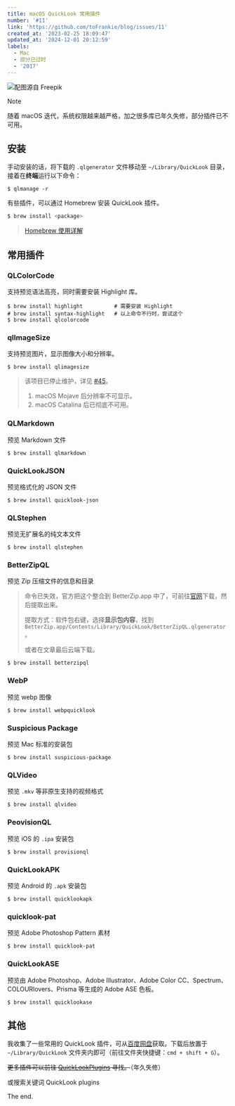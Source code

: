 ```yaml
---
title: macOS QuickLook 常用插件
number: '#11'
link: 'https://github.com/toFrankie/blog/issues/11'
created_at: '2023-02-25 18:09:47'
updated_at: '2024-12-01 20:12:59'
labels:
  - Mac
  - 部分已过时
  - '2017'
---
```


![配图源自 Freepik](https://cdn.jsdelivr.net/gh/toFrankie/blog@main/images/2024/12/1733054107458.jpg)

> [!NOTE]
> 随着 macOS 迭代，系统权限越来越严格，加之很多库已年久失修，部分插件已不可用。

## 安装

手动安装的话，将下载的 `.qlgenerator` 文件移动至 `~/Library/QuickLook` 目录，接着在**终端**运行以下命令：

```shell
$ qlmanage -r
```

有些插件，可以通过 Homebrew 安装 QuickLook 插件。

```bash
$ brew install <package>
```

> [Homebrew 使用详解](https://github.com/toFrankie/blog/issues/9)

## 常用插件	

### QLColorCode

支持预览语法高亮，同时需要安装 Highlight 库。

```shell
$ brew install highlight          # 需要安装 Highlight
# brew install syntax-highlight   # 以上命令不行时，尝试这个
$ brew install qlcolorcode
```

### qlImageSize

支持预览图片，显示图像大小和分辨率。

```shell
$ brew install qlimagesize
```

> 该项目已停止维护，详见 [#45](https://github.com/Nyx0uf/qlImageSize/issues/45#issuecomment-540063003)。
> 
> 1. macOS Mojave 后分辨率不可显示。
> 2. macOS Catalina 后已彻底不可用。

### QLMarkdown

预览 Markdown 文件

```shell
$ brew install qlmarkdown
```

### QuickLookJSON

预览格式化的 JSON 文件

```shell
$ brew install quicklook-json
```

### QLStephen

预览无扩展名的纯文本文件

```shell
$ brew install qlstephen
```

### BetterZipQL

预览 Zip 压缩文件的信息和目录

> 命令已失效，官方把这个整合到 BetterZip.app 中了，可前往[官网](https://www.betterzip.net/feature.html)下载，然后提取出来。
>
> 提取方式：软件包右键，选择**显示包内容**，找到 `BetterZip.app/Contents/Library/QuickLook/BetterZipQL.qlgenerator`。
>
> 或者在文章最后云端下载。
```shell
$ brew install betterzipql
```

### WebP

预览 webp 图像
```
$ brew install webpquicklook
```

### Suspicious Package

预览 Mac 标准的安装包

```shell
$ brew install suspicious-package
```

### QLVideo

预览 `.mkv` 等非原生支持的视频格式

```shell
$ brew install qlvideo
```


### PeovisionQL

预览 iOS 的 `.ipa` 安装包

```shell
$ brew install provisionql
```
	
### QuickLookAPK

预览 Android 的 `.apk` 安装包

```shell
$ brew install quicklookapk
```

### quicklook-pat

预览 Adobe Photoshop Pattern 素材
```shell
$ brew install quicklook-pat
```

### QuickLookASE

预览由 Adobe Photoshop、Adobe Illustrator、Adobe Color CC、Spectrum、COLOURlovers、Prisma 等生成的 Adobe ASE 色板。

```shell
$ brew install quicklookase
```

## 其他

我收集了一些常用的 QuickLook 插件，可从[百度网盘](https://pan.baidu.com/s/1Wyl_OYLCjRvE459d5cqznw)获取。下载后放置于 `~/Library/QuickLook` 文件夹内即可（前往文件夹快捷键：`cmd + shift + G`）。

~~更多插件可以前往 [QuickLookPlugins](http://www.quicklookplugins.com/) 寻找。~~（年久失修）

或搜索关键词 QuickLook plugins

The end.
